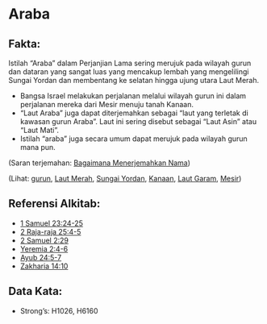 # Araba

## Fakta:

Istilah “Araba” dalam Perjanjian Lama sering merujuk pada wilayah gurun dan dataran yang sangat luas yang mencakup lembah yang mengelilingi Sungai Yordan dan membentang ke selatan hingga ujung utara Laut Merah.

* Bangsa Israel melakukan perjalanan melalui wilayah gurun ini dalam perjalanan mereka dari Mesir menuju tanah Kanaan.
* “Laut Araba” juga dapat diterjemahkan sebagai “laut yang terletak di kawasan gurun Araba”. Laut ini sering disebut sebagai “Laut Asin” atau “Laut Mati”.
* Istilah “araba” juga secara umum dapat merujuk pada wilayah gurun mana pun.

(Saran terjemahan: [Bagaimana Menerjemahkan Nama](rc://en/ta/man/translate/translate-names))

(Lihat: [gurun](../other/desert.md), [Laut Merah](../names/redsea.md), [Sungai Yordan](../names/jordanriver.md), [Kanaan](../names/canaan.md), [Laut Garam](../names/saltsea.md), [Mesir](../names/egypt.md))

## Referensi Alkitab:

* [1 Samuel 23:24-25](rc://en/tn/help/1sa/23/24)
* [2 Raja-raja 25:4-5](rc://en/tn/help/2ki/25/04)
* [2 Samuel 2:29](rc://en/tn/help/2sa/02/29)
* [Yeremia 2:4-6](rc://en/tn/help/jer/02/04)
* [Ayub 24:5-7](rc://en/tn/help/job/24/05)
* [Zakharia 14:10](rc://en/tn/help/zec/14/10)

## Data Kata:

* Strong’s: H1026, H6160
